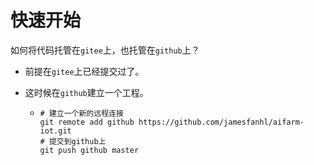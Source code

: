 
# 快速开始





如何将代码托管在`gitee`上，也托管在`github`上？

* 前提在`gitee`上已经提交过了。

* 这时候在`github`建立一个工程。

  * ```shell
    # 建立一个新的远程连接
    git remote add github https://github.com/jamesfanhl/aifarm-iot.git
    # 提交到github上
    git push github master
    ```



